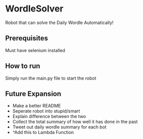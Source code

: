 # WordleSolver
Robot that can solve the Daily Wordle Automatically!

## Prerequisites
Must have selenium installed

## How to run
Simply run the main.py file to start the robot

## Future Expansion
* Make a better README
* Seperate robot into stupid/smart
* Explain difference between the two
* Collect the total summary of how well it has done in the past
* Tweet out daily wordle summary for each bot 
* ^Add this to Lambda Function
